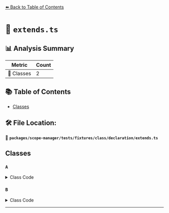 [⬅️ Back to Table of Contents](../../../../../../index.md)

# 📄 `extends.ts`

## 📊 Analysis Summary

| Metric | Count |
|--------|-------|
| 🧱 Classes | 2 |

## 📚 Table of Contents

- [Classes](#classes)

## 🛠️ File Location:
📂 **`packages/scope-manager/tests/fixtures/class/declaration/extends.ts`**

## Classes

### `A`

<details><summary>Class Code</summary>

```ts
class A {}
```
</details>

### `B`

<details><summary>Class Code</summary>

```ts
class B extends A {}
```
</details>


---